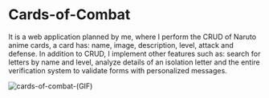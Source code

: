 # Cards-of-Combat
It is a web application planned by me, where I perform the CRUD of Naruto anime cards, a card has:
name, image, description, level, attack and defense.
In addition to CRUD, I implement other features such as:
search for letters by name and level, analyze details of an isolation letter and the entire verification system to validate forms with personalized messages.


![cards-of-combat-(GIF)](https://user-images.githubusercontent.com/38620899/93780068-12915200-fbfe-11ea-9570-3b5842aa58ff.gif)
